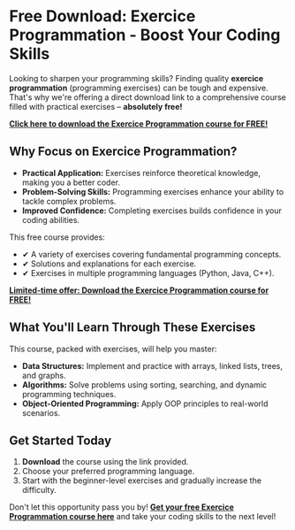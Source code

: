 # Free Download: Exercice Programmation - Boost Your Coding Skills

Looking to sharpen your programming skills? Finding quality **exercice programmation** (programming exercises) can be tough and expensive. That's why we're offering a direct download link to a comprehensive course filled with practical exercises – **absolutely free!**

[**Click here to download the Exercice Programmation course for FREE!**](https://udemywork.com/exercice-programmation)

## Why Focus on Exercice Programmation?

*   **Practical Application:** Exercises reinforce theoretical knowledge, making you a better coder.
*   **Problem-Solving Skills:** Programming exercises enhance your ability to tackle complex problems.
*   **Improved Confidence:** Completing exercises builds confidence in your coding abilities.

This free course provides:

*   ✔ A variety of exercises covering fundamental programming concepts.
*   ✔ Solutions and explanations for each exercise.
*   ✔ Exercises in multiple programming languages (Python, Java, C++).

[**Limited-time offer: Download the Exercice Programmation course for FREE!**](https://udemywork.com/exercice-programmation)

## What You'll Learn Through These Exercises

This course, packed with exercises, will help you master:

*   **Data Structures:** Implement and practice with arrays, linked lists, trees, and graphs.
*   **Algorithms:** Solve problems using sorting, searching, and dynamic programming techniques.
*   **Object-Oriented Programming:** Apply OOP principles to real-world scenarios.

## Get Started Today

1.  **Download** the course using the link provided.
2.  Choose your preferred programming language.
3.  Start with the beginner-level exercises and gradually increase the difficulty.

Don't let this opportunity pass you by! **[Get your free Exercice Programmation course here](https://udemywork.com/exercice-programmation)** and take your coding skills to the next level!
